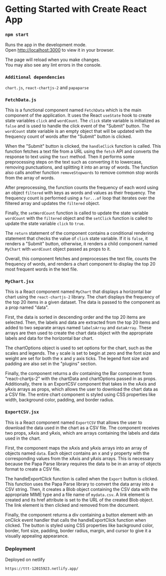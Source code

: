 # Getting Started with Create React App

### `npm start`

Runs the app in the development mode.\
Open [http://localhost:3000](http://localhost:3000) to view it in your browser.

The page will reload when you make changes.\
You may also see any lint errors in the console.

### `Additional dependencies`

`chart.js`, `react-chartjs-2` and  `papaparse`


### `FetchData.js`

This is a functional component named `FetchData` which is the main component of the application. It uses the React `useState` hook to create state variables `click` and `wordCount`. The `click` state variable is initialized as `false` and is used to handle the click event of the "Submit" button. The `wordCount` state variable is an empty object that will be updated with the frequency count of words after the "Submit" button is clicked.

When the "Submit" button is clicked, the `handleClick` function is called. This function fetches a text file from a URL using the `fetch` API and converts the response to text using the `text` method. Then it performs some preprocessing steps on the text such as converting it to lowercase, removing punctuations, and splitting it into an array of words. The function also calls another function `removeStopwords` to remove common stop words from the array of words.

After preprocessing, the function counts the frequency of each word using an object `filtered` with keys as words and values as their frequency. The frequency count is performed using a `for...of` loop that iterates over the filtered array and updates the `filtered` object.

Finally, the `setWordCount` function is called to update the state variable `wordCount` with the `filtered` object and the `setClick` function is called to update the state variable `click` to `true`.

The `return` statement of the component contains a conditional rendering statement that checks the value of `click` state variable. If it is `false`, it renders a "Submit" button, otherwise, it renders a child component named `MyChart` with `wordCount` object passed as props to it.

Overall, this component fetches and preprocesses the text file, counts the frequency of words, and renders a chart component to display the top 20 most frequent words in the text file.


### `MyChart.jsx`

This is a React component named `MyChart` that displays a horizontal bar chart using the `react-chartjs-2` library. The chart displays the frequency of the top 20 items in a given dataset. The data is passed to the component as a prop named "data".

First, the data is sorted in descending order and the top 20 items are selected. Then, the labels and data are extracted from the top 20 items and added to two separate arrays named `labelsArray` and `dataArray`. These arrays are then used to create the chart data object with the appropriate labels and data for the horizontal bar chart.

The chartOptions object is used to set options for the chart, such as the scales and legends. The `y` scale is set to begin at zero and the font size and weight are set for both the x and y axis ticks. The legend font size and padding are also set in the "plugins" section.

Finally, the component returns a div containing the Bar component from "react-chartjs-2" with the chartData and chartOptions passed in as props. Additionally, there is an ExportCSV component that takes in the xAxis and yAxis arrays as props, which allows the user to download the chart data as a CSV file. The entire chart component is styled using CSS properties like width, background color, padding, and border radius.



### `ExportCSV.jsx`

This is a React component named `ExportCSV` that allows the user to download the data used in the chart as a CSV file. The component receives two props, xAxis and yAxis, which are arrays containing the labels and data used in the chart.

First, the component maps the xAxis and yAxis arrays into an array of objects named `data`. Each object contains an x and y property with the corresponding values from the xAxis and yAxis arrays. This is necessary because the Papa Parse library requires the data to be in an array of objects format to create a CSV file.

The handleExportClick function is called when the `Export` button is clicked. This function uses the Papa Parse library to convert the data array into a CSV string. Then, it creates a Blob object containing the CSV data with the appropriate MIME type and a file name of `mydata.csv`. A link element is created and its href attribute is set to the URL of the created Blob object. The link element is then clicked and removed from the document.

Finally, the component returns a div containing a button element with an onClick event handler that calls the handleExportClick function when clicked. The button is styled using CSS properties like background color, border, font size, padding, border radius, margin, and cursor to give it a visually appealing appearance.


### Deployment

Deployed on netlify 

`https://ttt-12015923.netlify.app/`
